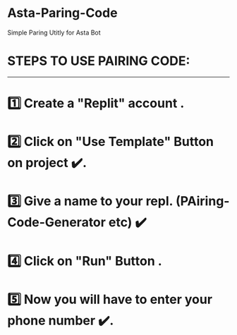 # Asta-Paring-Code
 Simple Paring Utitly for Asta Bot



# STEPS TO USE PAIRING CODE:
---
<h1> 1️⃣ Create a "Replit" account .</h1>
<h1> 2️⃣ Click on "Use Template" Button on project ✔️.</h1>
<h1> 3️⃣ Give a name to your repl.  (PAiring-Code-Generator etc) ✔️</h1>
<h1> 4️⃣ Click on "Run" Button .</h1>
<h1> 5️⃣ Now you will have to enter your phone number ✔️. </h1>


